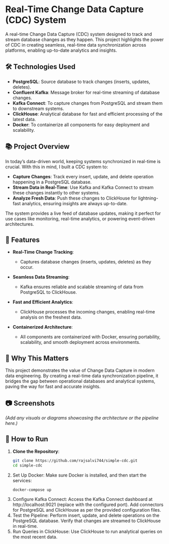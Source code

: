 # Real-Time Change Data Capture (CDC) System  

A real-time Change Data Capture (CDC) system designed to track and stream database changes as they happen. This project highlights the power of CDC in creating seamless, real-time data synchronization across platforms, enabling up-to-date analytics and insights.  

## 🛠️ Technologies Used  
- **PostgreSQL**: Source database to track changes (inserts, updates, deletes).  
- **Confluent Kafka**: Message broker for real-time streaming of database changes.  
- **Kafka Connect**: To capture changes from PostgreSQL and stream them to downstream systems.  
- **ClickHouse**: Analytical database for fast and efficient processing of the latest data.  
- **Docker**: To containerize all components for easy deployment and scalability.  

## 📚 Project Overview  
In today’s data-driven world, keeping systems synchronized in real-time is crucial. With this in mind, I built a CDC system to:  
- **Capture Changes**: Track every insert, update, and delete operation happening in a PostgreSQL database.  
- **Stream Data in Real-Time**: Use Kafka and Kafka Connect to stream these changes instantly to other systems.  
- **Analyze Fresh Data**: Push these changes to ClickHouse for lightning-fast analytics, ensuring insights are always up-to-date.  

The system provides a live feed of database updates, making it perfect for use cases like monitoring, real-time analytics, or powering event-driven architectures.  

## 🚀 Features  
- **Real-Time Change Tracking**:  
  - Captures database changes (inserts, updates, deletes) as they occur.  

- **Seamless Data Streaming**:  
  - Kafka ensures reliable and scalable streaming of data from PostgreSQL to ClickHouse.  

- **Fast and Efficient Analytics**:  
  - ClickHouse processes the incoming changes, enabling real-time analysis on the freshest data.  

- **Containerized Architecture**:  
  - All components are containerized with Docker, ensuring portability, scalability, and smooth deployment across environments.  

## 🌟 Why This Matters  
This project demonstrates the value of Change Data Capture in modern data engineering. By creating a real-time data synchronization pipeline, it bridges the gap between operational databases and analytical systems, paving the way for fast and accurate insights.  

## 📷 Screenshots  
*(Add any visuals or diagrams showcasing the architecture or the pipeline here.)*  

## 🔧 How to Run  
1. **Clone the Repository**:  
   ```bash  
   git clone https://github.com/rajsalvi744/simple-cdc.git
   cd simple-cdc  
2. Set Up Docker:
Make sure Docker is installed, and then start the services:
   ```bash
   docker-compose up  
3. Configure Kafka Connect: Access the Kafka Connect dashboard at http://localhost:9021 (replace <port> with the configured port).
Add connectors for PostgreSQL and ClickHouse as per the provided configuration files.
4. Test the Pipeline:
Perform insert, update, and delete operations on the PostgreSQL database.
Verify that changes are streamed to ClickHouse in real-time.
5. Run Queries in ClickHouse:
Use ClickHouse to run analytical queries on the most recent data.
